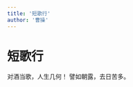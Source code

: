 ```yaml
---
title: '短歌行'
author: '曹操'
---
```


# 短歌行

对酒当歌，人生几何！
譬如朝露，去日苦多。




<!-- ::Profile
对酒当歌，人生几何  
譬如朝露，去日苦多
:: -->

<!-- ```ts
import { defineNuxtConfig } from 'nuxt'

// https://v3.nuxtjs.org/api/configuration/nuxt.config
export default defineNuxtConfig({
  modules: ['@nuxt/content'],
  content: {},
  postcss: {
    plugins: {
      tailwindcss: {},
    },
  },
})

``` -->
